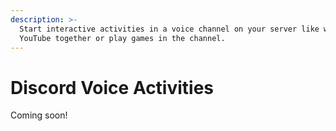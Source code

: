 ```yaml
---
description: >-
  Start interactive activities in a voice channel on your server like watching
  YouTube together or play games in the channel.
---
```


# Discord Voice Activities

Coming soon!
